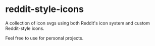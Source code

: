 # reddit-style-icons
 A collection of icon svgs using both Reddit's icon system and custom Reddit-style icons.

 Feel free to use for personal projects.
